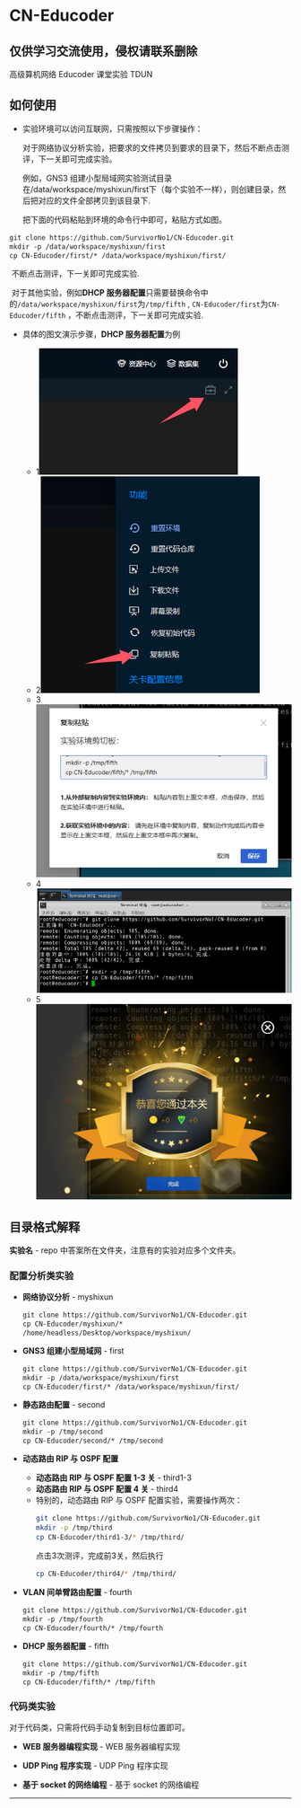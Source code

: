 # CN-Educoder
## **仅供学习交流使用，侵权请联系删除**

高级算机网络 Educoder 课堂实验 TDUN

## 如何使用

- 实验环境可以访问互联网，只需按照以下步骤操作：

  对于网络协议分析实验，把要求的文件拷贝到要求的目录下，然后不断点击测评，下一关即可完成实验。

  例如，GNS3 组建小型局域网实验测试目录在/data/workspace/myshixun/first下（每个实验不一样），则创建目录，然后把对应的文件全部拷贝到该目录下.

  把下面的代码粘贴到环境的命令行中即可，粘贴方式如图。

```shell
git clone https://github.com/SurvivorNo1/CN-Educoder.git
mkdir -p /data/workspace/myshixun/first
cp CN-Educoder/first/* /data/workspace/myshixun/first/
```

​	不断点击测评，下一关即可完成实验.

​	对于其他实验，例如**DHCP 服务器配置**只需要替换命令中的`/data/workspace/myshixun/first`为`/tmp/fifth` , `CN-Educoder/first`为`CN-Educoder/fifth` ，不断点击测评，下一关即可完成实验.

- 具体的图文演示步骤，**DHCP 服务器配置**为例

  - 1![image-20241029144007935](./assets/image-20241029144007935.png)
  - 2![image-20241029144035213](./assets/image-20241029144035213.png)
  - 3![image-20241029145509641](./assets/image-20241029145509641.png)
  - 4![image-20241029145435727](./assets/image-20241029145435727.png)
  - 5![image-20241029145553529](./assets/image-20241029145553529.png)

  

## 目录格式解释

**实验名** - repo 中答案所在文件夹，注意有的实验对应多个文件夹。

### 配置分析类实验

- **网络协议分析** - myshixun

  ```shell
  git clone https://github.com/SurvivorNo1/CN-Educoder.git
  cp CN-Educoder/myshixun/* /home/headless/Desktop/workspace/myshixun/
  ```

- **GNS3 组建小型局域网** - first

  ```shell
  git clone https://github.com/SurvivorNo1/CN-Educoder.git
  mkdir -p /data/workspace/myshixun/first
  cp CN-Educoder/first/* /data/workspace/myshixun/first/
  ```

- **静态路由配置** - second

  ```	
  git clone https://github.com/SurvivorNo1/CN-Educoder.git
  mkdir -p /tmp/second
  cp CN-Educoder/second/* /tmp/second
  ```

- **动态路由 RIP 与 OSPF 配置**
  
  - **动态路由 RIP 与 OSPF 配置 1-3 关** - third1-3
  - **动态路由 RIP 与 OSPF 配置 4 关** - third4
  - 特别的，动态路由 RIP 与 OSPF 配置实验，需要操作两次：
    ```bash
    git clone https://github.com/SurvivorNo1/CN-Educoder.git
    mkdir -p /tmp/third
    cp CN-Educoder/third1-3/* /tmp/third/
    ```
    点击3次测评，完成前3关，然后执行
    ```bash
    cp CN-Educoder/third4/* /tmp/third/
    ```
  
- **VLAN 间单臂路由配置** - fourth

  ```shell
  git clone https://github.com/SurvivorNo1/CN-Educoder.git
  mkdir -p /tmp/fourth
  cp CN-Educoder/fourth/* /tmp/fourth
  ```

- **DHCP 服务器配置** - fifth

  ```
  git clone https://github.com/SurvivorNo1/CN-Educoder.git
  mkdir -p /tmp/fifth
  cp CN-Educoder/fifth/* /tmp/fifth
  ```

### 代码类实验

对于代码类，只需将代码手动复制到目标位置即可。

- **WEB 服务器编程实现** - WEB 服务器编程实现

- **UDP Ping 程序实现** - UDP Ping 程序实现

- **基于 socket 的网络编程** - 基于 socket 的网络编程


---
